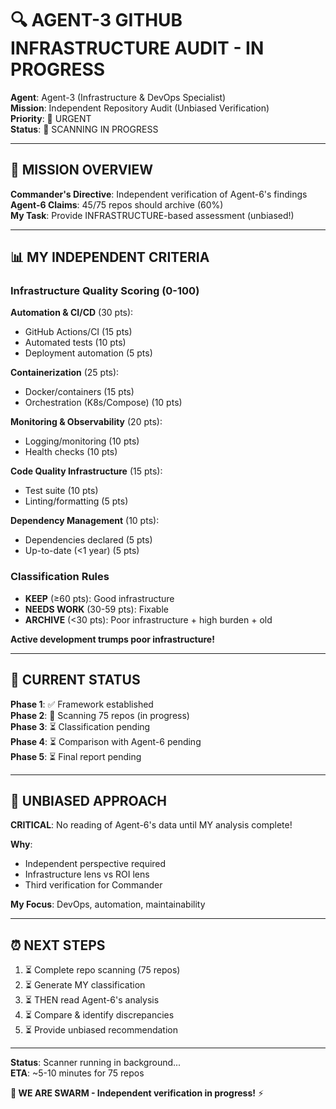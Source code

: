 # 🔍 AGENT-3 GITHUB INFRASTRUCTURE AUDIT - IN PROGRESS

**Agent**: Agent-3 (Infrastructure & DevOps Specialist)  
**Mission**: Independent Repository Audit (Unbiased Verification)  
**Priority**: 🚨 URGENT  
**Status**: 🔄 SCANNING IN PROGRESS

---

## 🎯 MISSION OVERVIEW

**Commander's Directive**: Independent verification of Agent-6's findings  
**Agent-6 Claims**: 45/75 repos should archive (60%)  
**My Task**: Provide INFRASTRUCTURE-based assessment (unbiased!)

---

## 📊 MY INDEPENDENT CRITERIA

### Infrastructure Quality Scoring (0-100)

**Automation & CI/CD** (30 pts):
- GitHub Actions/CI (15 pts)
- Automated tests (10 pts)
- Deployment automation (5 pts)

**Containerization** (25 pts):
- Docker/containers (15 pts)
- Orchestration (K8s/Compose) (10 pts)

**Monitoring & Observability** (20 pts):
- Logging/monitoring (10 pts)
- Health checks (10 pts)

**Code Quality Infrastructure** (15 pts):
- Test suite (10 pts)
- Linting/formatting (5 pts)

**Dependency Management** (10 pts):
- Dependencies declared (5 pts)
- Up-to-date (<1 year) (5 pts)

### Classification Rules

- **KEEP** (≥60 pts): Good infrastructure
- **NEEDS WORK** (30-59 pts): Fixable
- **ARCHIVE** (<30 pts): Poor infrastructure + high burden + old

**Active development trumps poor infrastructure!**

---

## 🔄 CURRENT STATUS

**Phase 1**: ✅ Framework established  
**Phase 2**: 🔄 Scanning 75 repos (in progress)  
**Phase 3**: ⏳ Classification pending  
**Phase 4**: ⏳ Comparison with Agent-6 pending  
**Phase 5**: ⏳ Final report pending

---

## 🚫 UNBIASED APPROACH

**CRITICAL**: No reading of Agent-6's data until MY analysis complete!

**Why**:
- Independent perspective required
- Infrastructure lens vs ROI lens
- Third verification for Commander

**My Focus**: DevOps, automation, maintainability

---

## ⏰ NEXT STEPS

1. ⏳ Complete repo scanning (75 repos)
2. ⏳ Generate MY classification
3. ⏳ THEN read Agent-6's analysis
4. ⏳ Compare & identify discrepancies
5. ⏳ Provide unbiased recommendation

---

**Status**: Scanner running in background...  
**ETA**: ~5-10 minutes for 75 repos

**🐝 WE ARE SWARM - Independent verification in progress!** ⚡


